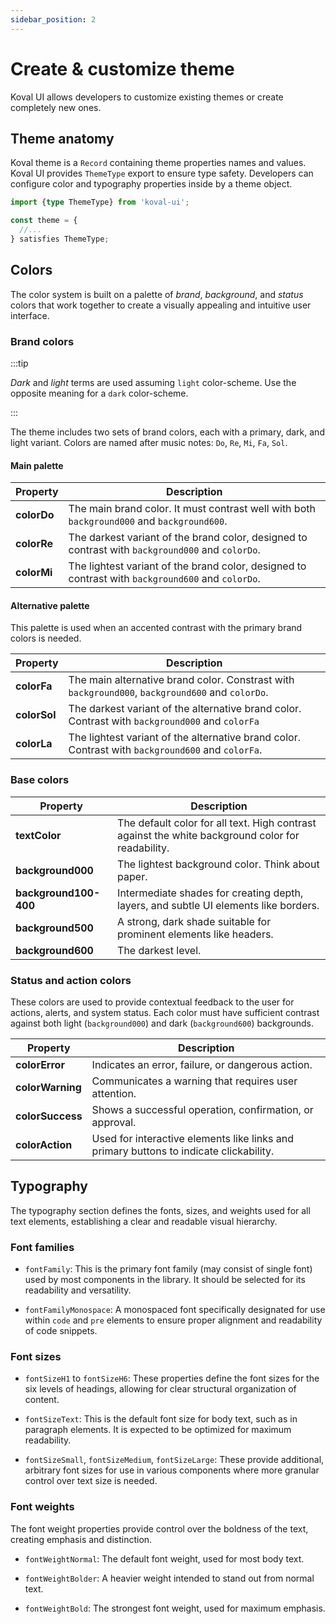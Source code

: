 ```yaml
---
sidebar_position: 2
---
```


# Create & customize theme

Koval UI allows developers to customize existing themes or create completely new ones.

## Theme anatomy

Koval theme is a `Record` containing theme properties names and values. Koval UI provides `ThemeType` export to ensure type safety. Developers can configure color and typography properties inside by a theme object.

```typescript
import {type ThemeType} from 'koval-ui';

const theme = {
  //...
} satisfies ThemeType;
```

## Colors

The color system is built on a palette of _brand_, _background_, and _status_ colors that work together to create a visually appealing and intuitive user interface.

### Brand colors

:::tip

_Dark_ and _light_ terms are used assuming `light` color-scheme. Use the opposite meaning for a `dark` color-scheme.

:::

The theme includes two sets of brand colors, each with a primary, dark, and light variant. Colors are named after music notes: `Do`, `Re`, `Mi`, `Fa`, `Sol`.

#### Main palette

| Property    | Description                                                                                       |
|-------------|---------------------------------------------------------------------------------------------------|
| **colorDo** | The main brand color. It must contrast well with both `background000` and `background600`.        |
| **colorRe** | The darkest variant of the brand color, designed to contrast with `background000` and `colorDo`.  |
| **colorMi** | The lightest variant of the brand color, designed to contrast with `background600` and `colorDo`. |

#### Alternative palette

This palette is used when an accented contrast with the primary brand colors is needed.

| Property     | Description                                                                                       |
|--------------|---------------------------------------------------------------------------------------------------|
| **colorFa**  | The main alternative brand color. Constrast with `background000`, `background600` and `colorDo`.  |
| **colorSol** | The darkest variant of the alternative brand color. Contrast with `background000` and `colorFa`   |
| **colorLa**  | The lightest variant of the alternative brand color. Contrast with `background600` and `colorFa`. |

### Base colors

| Property              | Description                                                                                       |
|-----------------------|---------------------------------------------------------------------------------------------------|
| **textColor**         | The default color for all text. High contrast against the white background color for readability. |
| **background000**     | The lightest background color. Think about paper.                                                 |
| **background100-400** | Intermediate shades for creating depth, layers, and subtle UI elements like borders.              |
| **background500**     | A strong, dark shade suitable for prominent elements like headers.                                |
| **background600**     | The darkest level.                                                                                |

### Status and action colors

These colors are used to provide contextual feedback to the user for actions, alerts, and system status. Each color must have sufficient contrast against both light (`background000`) and dark (`background600`) backgrounds.

| Property         | Description                                                                            |
|------------------|----------------------------------------------------------------------------------------|
| **colorError**   | Indicates an error, failure, or dangerous action.                                      |
| **colorWarning** | Communicates a warning that requires user attention.                                   |
| **colorSuccess** | Shows a successful operation, confirmation, or approval.                               |
| **colorAction**  | Used for interactive elements like links and primary buttons to indicate clickability. |

## Typography

The typography section defines the fonts, sizes, and weights used for all text elements, establishing a clear and readable visual hierarchy.

### Font families

- `fontFamily`: This is the primary font family (may consist of single font) used by most components in the library. It should be selected for its readability and versatility.

- `fontFamilyMonospace`: A monospaced font specifically designated for use within `code` and `pre` elements to ensure proper alignment and readability of code snippets.

### Font sizes

- `fontSizeH1` to `fontSizeH6`: These properties define the font sizes for the six levels of headings, allowing for clear structural organization of content.

- `fontSizeText`: This is the default font size for body text, such as in paragraph elements. It is expected to be optimized for maximum readability.

- `fontSizeSmall`, `fontSizeMedium`, `fontSizeLarge`: These provide additional, arbitrary font sizes for use in various components where more granular control over text size is needed.

### Font weights

The font weight properties provide control over the boldness of the text, creating emphasis and distinction.

- `fontWeightNormal`: The default font weight, used for most body text.

- `fontWeightBolder`: A heavier weight intended to stand out from normal text.

- `fontWeightBold`: The strongest font weight, used for maximum emphasis.
